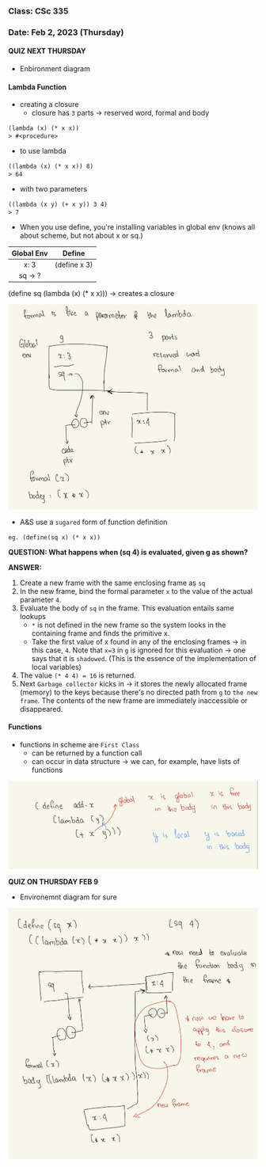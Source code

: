 ### Class: CSc 335 
### Date: Feb 2, 2023 (Thursday)

#### QUIZ NEXT THURSDAY 
- Enbironment diagram 

#### Lambda Function
- creating a closure 
    - closure has `3` parts &rarr; reserved word, formal and body
```
(lambda (x) (* x x))
> #<procedure>
```
- to use lambda 
```
((lambda (x) (* x x)) 8)
> 64 
```
- with two parameters 
```
((lambda (x y) (+ x y)) 3 4)
> 7
```

- When you use define, you're installing variables in global env (knows all about scheme, but not about x or sq.)

| Global Env | Define | 
|:--:|:--:|
| x: 3 | (define x 3)
| sq &rarr; ? | |

(define sq (lambda (x) (* x x))) &rarr; creates a closure

![Closure](images/Feb2-image1.jpeg)

- A&S use a `sugared` form of function definition 
```
eg. (define(sq x) (* x x))
```

**QUESTION: What happens when (sq 4) is evaluated, given g as shown?**

**ANSWER:**
1. Create a new frame with the same enclosing frame as `sq`
2. In the new frame, bind the formal parameter `x` to the value of the actual parameter `4`. 
3. Evaluate the body of `sq` in the frame. This evaluation entails same lookups 
    - `*` is not defined in the new frame so the system looks in the containing frame and finds the primitive x. 
    - Take the first value of x found in any of the enclosing frames &rarr; in this case, `4`. Note that `x=3` in `g` is ignored for this evaluation &rarr; one says that it is `shadowed`. (This is the essence of the implementation of local variables)
4. The value `(* 4 4) = 16` is returned. 
5. Next `Garbage collector` kicks in &rarr; it stores the newly allocated frame (memory) to the keys because there's no directed path from `g` to `the new frame`. The contents of the new frame  are immediately inaccessible or disappeared. 

#### Functions 
- functions in scheme are `First Class`
    - can be returned by a function call
    - can occur in data structure &rarr; we can, for example, have lists of functions 
 
![Image 2](images/Feb2-image2.jpeg)

**QUIZ ON THURSDAY FEB 9**
- Environemnt diagram for sure

![Environment diagram](images/Feb2-image3.jpeg)